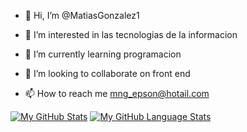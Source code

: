 - 👋 Hi, I’m @MatiasGonzalez1
- 👀 I’m interested in  las tecnologias de la informacion
- 🌱 I’m currently learning programacion
- 💞️ I’m looking to collaborate on front end

- 📫 How to reach me mng_epson@hotail.com

[![My GitHub Stats](https://github-readme-stats.vercel.app/api/?username=MatiasGonzalez1&count_private=true&theme=tokyonight&showicons=true)]()
[![My GitHub Language Stats](https://github-readme-stats.vercel.app/api/top-langs/?username=MatiasGonzalez1&langs_count=5&theme=tokyonight)]()
